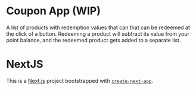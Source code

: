 # Coupon App (WIP)
A list of products with redemption values that can that can be redeemed at the click of a button. Redeeming a product will subtract its value from your point balance, and the redeemed product gets added to a separate list.

# NextJS
This is a [Next.js](https://nextjs.org/) project bootstrapped with [`create-next-app`](https://github.com/vercel/next.js/tree/canary/packages/create-next-app).
